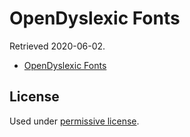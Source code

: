 # OpenDyslexic Fonts

Retrieved 2020-06-02.

- [OpenDyslexic Fonts](https://github.com/antijingoist/opendyslexic)

## License

Used under [permissive license](https://github.com/antijingoist/opendyslexic/blob/master/OFL.txt).
